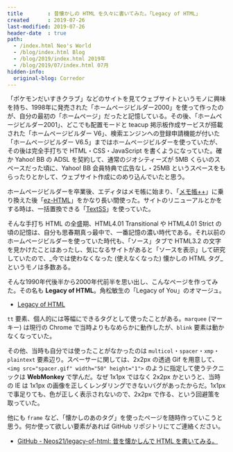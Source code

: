 ```yaml
---
title        : 昔懐かしの HTML を久々に書いてみた。「Legacy of HTML」
created      : 2019-07-26
last-modified: 2019-07-26
header-date  : true
path:
  - /index.html Neo's World
  - /blog/index.html Blog
  - /blog/2019/index.html 2019年
  - /blog/2019/07/index.html 07月
hidden-info:
  original-blog: Corredor
---
```


「ポケモンだいすきクラブ」などのサイトを見てウェブサイトというモノに興味を持ち、1998年に発売された「ホームページビルダー2000」を使って作ったのが、自分の最初の「ホームページ」だったと記憶している。その後、「ホームページビルダー2001」、どこでも配置モードと teacup 掲示板作成サービスが搭載された「ホームページビルダー V6」、検索エンジンへの登録申請機能が付いた「ホームページビルダー V6.5」まではホームページビルダーを使っていたが、その後は完全手打ちで HTML・CSS・JavaScript を書くようになっていた。確か Yahoo! BB の ADSL を契約して、通常のジオシティーズが 5MB くらいのスペースだった頃に、Yahoo! BB 会員特典で広告なし・25MB というスペースをもらったりとかして、ウェブサイト作成にのめり込んでいたと思う。

ホームページビルダーを卒業後、エディタはメモ帳に始まり、「[メモ帳++](http://hp.vector.co.jp/authors/VA017405/soft.html)」に乗り換えた後「[ez-HTML](http://www.w-frontier.com/)」をかなり長い間使った。サイトのリニューアルとかをする時は、一括置換できる「[TextSS](http://textss.sakura.ne.jp/)」を使っていた。

そんな手打ち HTML の全盛期、HTML4.01 Transitional や HTML4.01 Strict の頃の記憶は、自分も思春期真っ最中で、一番記憶の濃い時代である。それ以前のホームページビルダーを使っていた時代も、「ソース」タブで HTML3.2 の文字を見かけたことはあったし、気になるサイトがあると「ソースを表示」して研究していたので、_今では使わなくなった (使えなくなった) 懐かしの HTML タグ_というモノは多数ある。

そんな1990年代後半から2000年代前半を思い出し、こんなページを作ってみた。その名も **Legacy of HTML**。角松敏生の「Legacy of You」のオマージュ。

- [Legacy of HTML](https://neos21.github.io/legacy-of-html/)

`tt` 要素、個人的には等幅にできるタグとして使ったことがある。`marquee` (マーキー) は現行の Chrome で当時よりもなめらかに動作したが、`blink` 要素は動かなくなっていた。

その他、当時も自分では使ったことがなかったのは `multicol`・`spacer`・`xmp`・`plaintext` 要素辺り。スペーサーに関しては、2x2px の透過 Gif を用意して、`<img src="spacer.gif" width="50" height="1">` のように指定して使うテクニックは **WebMonkey** で学んだ。なぜ 1x1px ではなく 2x2px かというと、当時の IE は 1x1px の画像を正しくレンダリングできないバグがあったからだ。1x1px で事足りても、色が正しく表示されないので、2x2px で作る、という回避策を取っていた。

他にも `frame` など、「懐かしのあのタグ」を使ったページを随時作っていこうと思う。何か使って欲しい要素があれば GitHub リポジトリにてご連絡ください。

- [GitHub - Neos21/legacy-of-html: 昔を懐かしんで HTML を書いてみる。](https://github.com/Neos21/legacy-of-html)
